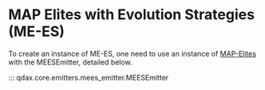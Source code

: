# MAP Elites with Evolution Strategies (ME-ES)

To create an instance of ME-ES, one need to use an instance of [MAP-Elites](map_elites.md) with the MEESEmitter, detailed below.

::: qdax.core.emitters.mees_emitter.MEESEmitter
